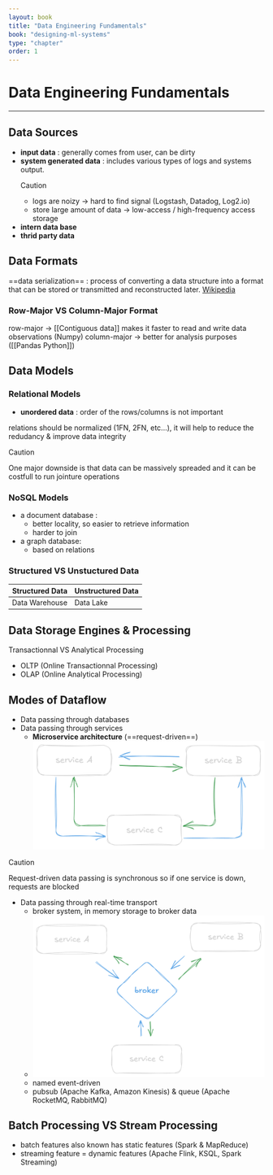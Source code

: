 ```yaml
---
layout: book
title: "Data Engineering Fundamentals"
book: "designing-ml-systems"
type: "chapter"
order: 1
---
```

# Data Engineering Fundamentals
---
## Data Sources

- __input data__  : generally comes from user, can be dirty
- __system generated data__ : includes various types of logs and systems output.
	>[!caution] 
	> - logs are noizy -> hard to find signal (Logstash, Datadog, Log2.io)
	> - store large amount of data -> low-access / high-frequency access storage
- __intern data base__
- __thrid party data__

## Data Formats

==data serialization== : process of converting a data structure into a format that can be stored or transmitted and reconstructed later. [Wikipedia](https://en.wikipedia.org/wiki/Comparison_of_data-serialization_formats)
### Row-Major VS Column-Major Format
row-major -> [[Contiguous data]] makes it faster to read and write data observations (Numpy)
column-major -> better for analysis purposes ([[Pandas Python]])



## Data Models

### Relational Models
- __unordered data__ : order of the rows/columns is not important

relations should be normalized  (1FN, 2FN, etc...), it will help to reduce the redudancy & improve data integrity 
>[!caution]
>One major downside is that data can be massively spreaded and it can be costfull to run jointure operations

### NoSQL Models
- a document database : 
	- better locality, so easier to retrieve information
	- harder to join
- a graph database:
	- based on relations

### Structured VS Unstuctured Data
| Structured Data | Unstructured Data |
| --------------- | ----------------- |
| Data Warehouse  | Data Lake         |


## Data Storage Engines & Processing

Transactionnal VS Analytical Processing
- OLTP (Online Transactionnal Processing)
- OLAP (Online Analytical Processing)

## Modes of Dataflow

- Data passing through databases
- Data passing through services
	 - __Microservice architecture__ (==request-driven==)
	![request-driven architecture](_medias/Pastedimage20250101170107.png)
>[!caution]
> Request-driven data passing is synchronous so if one service is down, requests are blocked
- Data passing through real-time transport
	- broker system, in memory storage to broker data
	- ![broker-based architecture](_medias/Pastedimage20250101170659.png)
	- named event-driven
	- pubsub (Apache Kafka, Amazon Kinesis) & queue (Apache RocketMQ, RabbitMQ)

## Batch Processing VS Stream Processing

- batch features also known has static features (Spark & MapReduce)
- streaming feature = dynamic features (Apache Flink, KSQL, Spark Streaming)
